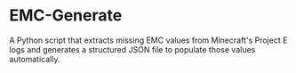 # EMC-Generate
A Python script that extracts missing EMC values from Minecraft's Project E logs and generates a structured JSON file to populate those values automatically.

